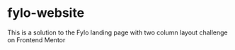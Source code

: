 # fylo-website
This is a solution to the Fylo landing page with two column layout challenge on Frontend Mentor

